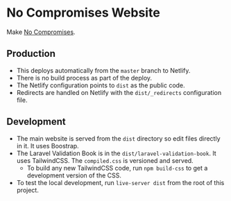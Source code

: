 # No Compromises Website

Make [No Compromises](https://nocompromises.io).

## Production

* This deploys automatically from the `master` branch to Netlify.  
* There is no build process as part of the deploy.
* The Netlify configuration points to `dist` as the public code. 
* Redirects are handled on Netlify with the `dist/_redirects` configuration file.

## Development

* The main website is served from the `dist` directory so edit files directly in it.  It uses Boostrap.
* The Laravel Validation Book is in the `dist/laravel-validation-book`.  It uses TailwindCSS.  The `compiled.css` is versioned and served.
  * To build any new TailwindCSS code, run `npm build-css` to get a development version of the CSS.
* To test the local development, run `live-server dist` from the root of this project.
